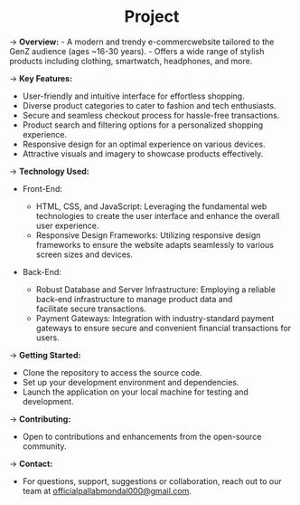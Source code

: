 <center><h1>Project</h1></center>
-> <b>Overview:</b>
  - A modern and trendy e-commercwebsite tailored to the GenZ audience (ages ~16-30 years).
  - Offers a wide range of stylish products including clothing, smartwatch, headphones, and more.

-> <b>Key Features:</b>
  - User-friendly and intuitive interface for effortless shopping.
  - Diverse product categories to cater to fashion and tech enthusiasts.
  - Secure and seamless checkout process for hassle-free transactions.
  - Product search and filtering options for a personalized shopping experience.
  - Responsive design for an optimal experience on various devices.
  - Attractive visuals and imagery to showcase products effectively.

-> <b>Technology Used:</b>

- Front-End:
  - HTML, CSS, and JavaScript: Leveraging the fundamental web technologies to create the user interface and enhance the 
    overall user experience.
  - Responsive Design Frameworks: Utilizing responsive design frameworks to ensure the website adapts seamlessly to various 
    screen sizes and devices.

- Back-End:
  - Robust Database and Server Infrastructure: Employing a reliable back-end infrastructure to manage product data and     
    facilitate secure transactions.
  - Payment Gateways: Integration with industry-standard payment gateways to ensure secure and convenient financial 
    transactions for users.


-> <b>Getting Started:</b>
  - Clone the repository to access the source code.
  - Set up your development environment and dependencies.
  - Launch the application on your local machine for testing and development.

-> <b>Contributing:</b>
  - Open to contributions and enhancements from the open-source community.
    
-> <b>Contact:</b>
  - For questions, support, suggestions or collaboration, reach out to our team at officialpallabmondal000@gmail.com.

